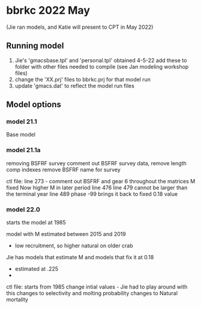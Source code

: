 # bbrkc 2022 May 
(Jie ran models, and Katie will present to CPT in May 2022)

## Running model
1) Jie's 'gmacsbase.tpl' and 'personal.tpl' obtained 4-5-22
    add these to folder with other files needed to compile (see Jan modeling workshop files)
2) change the 'XX.prj' files to bbrkc.prj for that model run
3) update 'gmacs.dat' to reflect the model run files


## Model options

### model 21.1
Base model 
### model 21.1a
removing BSFRF survey 
comment out BSFRF survey data, remove length comp indexes
remove BSFRF name for survey 


ctl file:
line 273 - comment out BSFRF and gear 6 throughout the matrices
M fixed 
Now higher M in later period
line 476
line 479 cannot be larger than the terminal year
line 489 phase -99 brings it back to fixed 0.18 value

### model 22.0
starts the model at 1985

model with M estimated between 2015 and 2019
- low recruitment, so higher natural on older crab 

Jie has models that estimate M and models that fix it at 0.18
- estimated at .225 
- 

ctl file:
starts from 1985 
change intial values - Jie had to play around with this
changes to selectivity and molting probability
changes to Natural mortality
